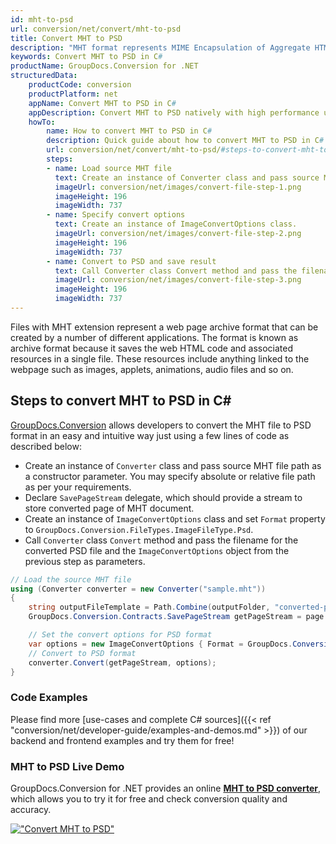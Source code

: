 ```yaml
---
id: mht-to-psd
url: conversion/net/convert/mht-to-psd
title: Convert MHT to PSD
description: "MHT format represents MIME Encapsulation of Aggregate HTML with .mht extension. Learn how to convert MHT to PSD file programmatically in C# language using GroupDocs.Conversion for .NET library."
keywords: Convert MHT to PSD in C#
productName: GroupDocs.Conversion for .NET
structuredData:
    productCode: conversion
    productPlatform: net
    appName: Convert MHT to PSD in C#
    appDescription: Convert MHT to PSD natively with high performance using C# language and server side GroupDocs.Conversion for .NET APIs, without the use of any software like Microsoft or Open Office.
    howTo:
        name: How to convert MHT to PSD in C# 
        description: Quick guide about how to convert MHT to PSD in C# with high performance and accuracy.
        url: conversion/net/convert/mht-to-psd/#steps-to-convert-mht-to-psd-in-c
        steps:
        - name: Load source MHT file 
          text: Create an instance of Converter class and pass source MHT file path as a constructor parameter. You may specify absolute or relative file path as per your requirements. 
          imageUrl: conversion/net/images/convert-file-step-1.png
          imageHeight: 196
          imageWidth: 737
        - name: Specify convert options 
          text: Create an instance of ImageConvertOptions class.
          imageUrl: conversion/net/images/convert-file-step-2.png
          imageHeight: 196
          imageWidth: 737
        - name: Convert to PSD and save result 
          text: Call Converter class Convert method and pass the filename for the converted HTML file and the ImageConvertOptions object from the previous step as parameters.
          imageUrl: conversion/net/images/convert-file-step-3.png
          imageHeight: 196
          imageWidth: 737
---
```


Files with MHT extension represent a web page archive format that can be created by a number of different applications. The format is known as archive format because it saves the web HTML code and associated resources in a single file. These resources include anything linked to the webpage such as images, applets, animations, audio files and so on.

## Steps to convert MHT to PSD in C#

[GroupDocs.Conversion](https://products.groupdocs.com/conversion/net) allows developers to convert the MHT file to PSD format in an easy and intuitive way just using a few lines of code as described below:

* Create an instance of `Converter` class and pass source MHT file path as a constructor parameter. You may specify absolute or relative file path as per your requirements. 
* Declare `SavePageStream` delegate, which should provide a stream to store converted page of MHT document.
* Create an instance of `ImageConvertOptions` class and set `Format` property to `GroupDocs.Conversion.FileTypes.ImageFileType.Psd`.
* Call `Converter` class `Convert` method and pass the filename for the converted PSD file and the `ImageConvertOptions` object from the previous step as parameters.

```csharp
// Load the source MHT file
using (Converter converter = new Converter("sample.mht"))
{
    string outputFileTemplate = Path.Combine(outputFolder, "converted-page-{0}.psd");
    GroupDocs.Conversion.Contracts.SavePageStream getPageStream = page => new FileStream(string.Format(outputFileTemplate, page), FileMode.Create);

    // Set the convert options for PSD format
    var options = new ImageConvertOptions { Format = GroupDocs.Conversion.FileTypes.ImageFileType.Psd };   
    // Convert to PSD format
    converter.Convert(getPageStream, options);
}
```

### Code Examples

Please find more [use-cases and complete C# sources]({{< ref "conversion/net/developer-guide/examples-and-demos.md" >}}) of our backend and frontend examples and try them for free!

### MHT to PSD Live Demo

GroupDocs.Conversion for .NET provides an online [**MHT to PSD converter**](https://products.groupdocs.app/conversion/mht-to-psd), which allows you to try it for free and check conversion quality and accuracy.

[!["Convert MHT to PSD"](conversion/net/images/convert-to-psd/convert-mht-to-psd.png)](https://products.groupdocs.app/conversion/mht-to-psd)